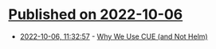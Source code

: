 # [Published on 2022-10-06](index.md)

* [2022-10-06, 11:32:57](https://lobste.rs/s/n062nd/why_we_use_cue_not_helm) - [Why We Use CUE (and Not Helm)](https://cloudplane.org/blog/why-cue)
